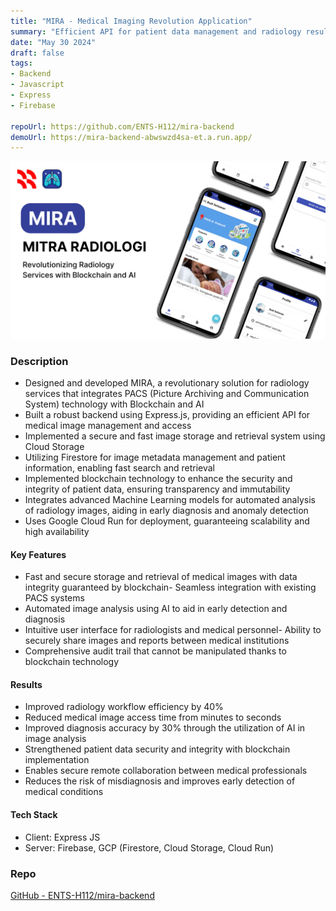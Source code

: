 ```yaml
---
title: "MIRA - Medical Imaging Revolution Application"
summary: "Efficient API for patient data management and radiology result access."
date: "May 30 2024"
draft: false
tags:
- Backend
- Javascript
- Express
- Firebase

repoUrl: https://github.com/ENTS-H112/mira-backend
demoUrl: https://mira-backend-abwswzd4sa-et.a.run.app/
---
```


![alt text](<../../../../public/Mira Pitch.png>)

### Description

- Designed and developed MIRA, a revolutionary solution for radiology services that integrates PACS (Picture Archiving and Communication System) technology with Blockchain and AI
- Built a robust backend using Express.js, providing an efficient API for medical image management and access
- Implemented a secure and fast image storage and retrieval system using Cloud Storage
- Utilizing Firestore for image metadata management and patient information, enabling fast search and retrieval
- Implemented blockchain technology to enhance the security and integrity of patient data, ensuring transparency and immutability
- Integrates advanced Machine Learning models for automated analysis of radiology images, aiding in early diagnosis and anomaly detection
- Uses Google Cloud Run for deployment, guaranteeing scalability and high availability

#### Key Features

- Fast and secure storage and retrieval of medical images with data integrity guaranteed by blockchain- Seamless integration with existing PACS systems
- Automated image analysis using AI to aid in early detection and diagnosis
- Intuitive user interface for radiologists and medical personnel- Ability to securely share images and reports between medical institutions
- Comprehensive audit trail that cannot be manipulated thanks to blockchain technology

#### Results

- Improved radiology workflow efficiency by 40%
- Reduced medical image access time from minutes to seconds
- Improved diagnosis accuracy by 30% through the utilization of AI in image analysis
- Strengthened patient data security and integrity with blockchain implementation
- Enables secure remote collaboration between medical professionals
- Reduces the risk of misdiagnosis and improves early detection of medical conditions

#### Tech Stack

- Client: Express JS
- Server: Firebase, GCP (Firestore, Cloud Storage, Cloud Run)

### Repo

[GitHub - ENTS-H112/mira-backend](https://github.com/ENTS-H112/mira-backend)
